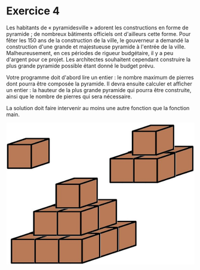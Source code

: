 # Exercice 4

Les habitants de « pyramidesville » adorent les constructions en forme de pyramide ; de nombreux bâtiments officiels ont d'ailleurs cette forme. Pour fêter les 150 ans de la construction de la ville, le gouverneur a demandé la construction d'une grande et majestueuse pyramide à l'entrée de la ville. Malheureusement, en ces périodes de rigueur budgétaire, il y a peu d'argent pour ce projet. Les architectes souhaitent cependant construire la plus grande pyramide possible étant donné le budget prévu.

Votre programme doit d'abord lire un entier : le nombre maximum de pierres dont pourra être composée la pyramide. Il devra ensuite calculer et afficher un entier : la hauteur de la plus grande pyramide qui pourra être construite, ainsi que le nombre de pierres qui sera nécessaire.

La solution doit faire intervenir au moins une autre fonction que la fonction main.

![Pyramide](images/pyramides.jpg)


